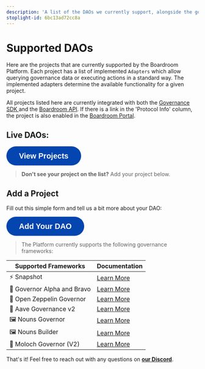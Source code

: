 ```yaml
---
description: 'A list of the DAOs we currently support, alongside the governance systems they use.'
stoplight-id: 6bc13ad72cc8a
---
```


# Supported DAOs
Here are the projects that are currently supported by the Boardroom Platform. Each project has a list of implemented `Adapters` which allow querying governance data or executing actions in a standard way. The implemented adapters determine the available functionality for a given project.

All projects listed here are currently integrated with both the [Governance SDK ](sdk/governance-sdk/)and the [Boardroom API](boardroom-api/boardroom-api/). If there is a link in the 'Protocol Info' column, the project is also enabled in the [Boardroom Portal](https://boardroom.io/feed).

## Live DAOs:

<a href="https://boardroom-live-integrations.netlify.app/integrations" target='_blank'><button style="all:unset;font-family:Helvetica,Arial,sans-serif;display:inline-block;max-width:100%;white-space:nowrap;overflow:hidden;text-overflow:ellipsis;background-color:#0445AF;color:#FFFFFF;font-size:20px;border-radius:25px;padding:0 33px;font-weight:bold;height:50px;cursor:pointer;line-height:50px;text-align:center;margin:0;text-decoration:none;">View Projects</button><a/>

<!-- theme: info -->

> **Don't see your project on the list?** Add your project below.

## Add a Project

Fill out this simple form and tell us a bit more about your DAO: 

<a href="https://f9hpzhbysnb.typeform.com/to/T1DZZaDr" target='_blank'><button style="all:unset;font-family:Helvetica,Arial,sans-serif;display:inline-block;max-width:100%;white-space:nowrap;overflow:hidden;text-overflow:ellipsis;background-color:#0445AF;color:#FFFFFF;font-size:20px;border-radius:25px;padding:0 33px;font-weight:bold;height:50px;cursor:pointer;line-height:50px;text-align:center;margin:0;text-decoration:none;">Add Your DAO</button><a/>


<!-- theme: info -->

> The Platform currently supports the following governance frameworks:

| Supported Frameworks        | Documentation                                                                                                                                                    |
| --------------------------- | ---------------------------------------------------------------------------------------------------------------------------------------------------------------- |
| ⚡ Snapshot                  | [Learn More](https://docs.snapshot.org/)                                  |
| 📄 Governor Alpha and Bravo | [Learn More](https://docs.compound.finance/v2/governance/)    |
| 📄 Open Zeppelin Governor   | ​[Learn More](https://docs.openzeppelin.com/contracts/4.x/api/governance)    |
| 👻 Aave Governance v2       | [Learn More](https://docs.aave.com/governance/)              |
| 🖼️ Nouns Governor      | [Learn More]() |
| 🖼️ Nouns Builder     | [Learn More](https://docs.zora.co/docs/smart-contracts/nouns-builder/intro) |
| 👹 Moloch Governor (V2)     | [Learn More]()       |

That's it! Feel free to reach out with any questions on [**our Discord**](https://discord.com/invite/CEZ8WfuK8s).
